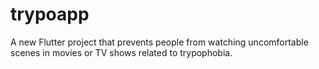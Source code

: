 # trypoapp

A new Flutter project that prevents people from watching uncomfortable scenes in movies or TV shows related to trypophobia.
